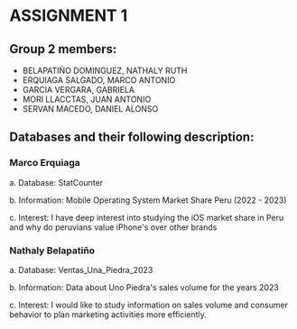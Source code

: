 # ASSIGNMENT 1
## Group 2 members:
- BELAPATIÑO DOMINGUEZ, NATHALY RUTH
- ERQUIAGA SALGADO, MARCO ANTONIO
- GARCIA VERGARA, GABRIELA
- MORI LLACCTAS, JUAN ANTONIO
- SERVAN MACEDO, DANIEL ALONSO

## Databases and their following description: 

### Marco Erquiaga

a. Database: StatCounter

b. Information: Mobile Operating System Market Share Peru (2022 - 2023)

c. Interest: I have deep interest into studying the iOS market share in Peru and why do peruvians value iPhone's over other brands

### Nathaly Belapatiño

a. Database: Ventas_Una_Piedra_2023

b. Information: Data about Uno Piedra's sales volume for the years 2023

c. Interest: I would like to study information on sales volume and consumer behavior to plan marketing activities more efficiently.
